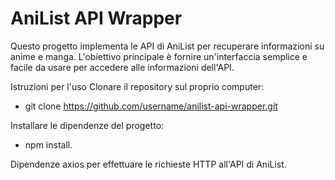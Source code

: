 # AniList API Wrapper
Questo progetto implementa le API di AniList per recuperare informazioni su anime e manga. 
L'obiettivo principale è fornire un'interfaccia semplice e facile da usare per accedere alle informazioni dell'API.

Istruzioni per l'uso
Clonare il repository sul proprio computer: 
- git clone https://github.com/username/anilist-api-wrapper.git

Installare le dipendenze del progetto: 
- npm install.

Dipendenze
axios per effettuare le richieste HTTP all'API di AniList.
